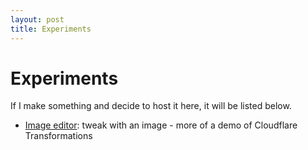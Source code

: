```yaml
---
layout: post
title: Experiments
---
```

# Experiments
If I make something and decide to host it here, it will be listed below.

- [Image editor](/experiments/image-editor/): tweak with an image - more of a demo of Cloudflare Transformations

